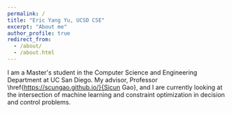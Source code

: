 ```yaml
---
permalink: /
title: "Eric Yang Yu, UCSD CSE"
excerpt: "About me"
author_profile: true
redirect_from: 
  - /about/
  - /about.html
---
```

I am a Master's student in the Computer Science and Engineering Department at UC San Diego. My advisor, Professor 
\href{https://scungao.github.io/}{Sicun Gao}, and I are currently looking at the intersection of machine learning and
constraint optimization in decision and control problems. 